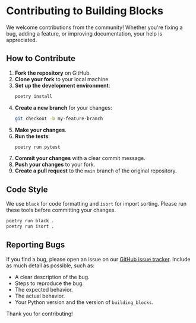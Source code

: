 # Contributing to Building Blocks

We welcome contributions from the community! Whether you're fixing a bug, adding a feature, or improving documentation, your help is appreciated.

## How to Contribute

1.  **Fork the repository** on GitHub.
2.  **Clone your fork** to your local machine.
3.  **Set up the development environment**:
    ```bash
    poetry install
    ```
4.  **Create a new branch** for your changes:
    ```bash
    git checkout -b my-feature-branch
    ```
5.  **Make your changes**.
6.  **Run the tests**:
    ```bash
    poetry run pytest
    ```
7.  **Commit your changes** with a clear commit message.
8.  **Push your changes** to your fork.
9.  **Create a pull request** to the `main` branch of the original repository.

## Code Style

We use `black` for code formatting and `isort` for import sorting. Please run these tools before committing your changes.

```bash
poetry run black .
poetry run isort .
```

## Reporting Bugs

If you find a bug, please open an issue on our [GitHub issue tracker](https://github.com/gbrennon/building-blocks/issues). Include as much detail as possible, such as:

- A clear description of the bug.
- Steps to reproduce the bug.
- The expected behavior.
- The actual behavior.
- Your Python version and the version of `building_blocks`.

Thank you for contributing!
